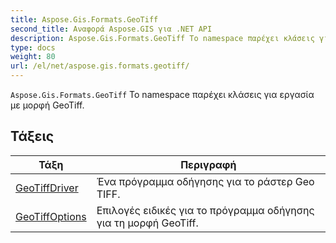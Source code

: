 ```yaml
---
title: Aspose.Gis.Formats.GeoTiff
second_title: Αναφορά Aspose.GIS για .NET API
description: Aspose.Gis.Formats.GeoTiff Το namespace παρέχει κλάσεις για εργασία με μορφή GeoTiff.
type: docs
weight: 80
url: /el/net/aspose.gis.formats.geotiff/
---
```

`Aspose.Gis.Formats.GeoTiff` Το namespace παρέχει κλάσεις για εργασία με μορφή GeoTiff.

## Τάξεις

| Τάξη | Περιγραφή |
| --- | --- |
| [GeoTiffDriver](./geotiffdriver/) | Ένα πρόγραμμα οδήγησης για το ράστερ Geo TIFF. |
| [GeoTiffOptions](./geotiffoptions/) | Επιλογές ειδικές για το πρόγραμμα οδήγησης για τη μορφή GeoTiff. |



